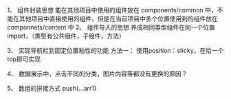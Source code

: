 1、 组件封装思想
能在其他项目中使用的组件放在 components/common 中，不能在其他项目中直接使用的组件，但是在当前项目中多个位置使用到的组件放在 componnets/content 中
2、 组件导入的思想
养成相同类型组件在同一个位置 import，（类型有公共组件，子组件，方法）

3、 实现导航栏到固定位置粘性的功能
	方法一： 使用position：sticky，在给一个top即可实现

4、 数据展示中，点击不同的分类，图片内容等都没有更换的原因？


5、 数组的拼接方式
	push(...arr1)